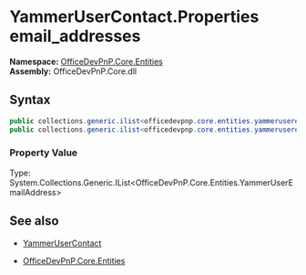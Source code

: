 # YammerUserContact.Properties email_addresses
**Namespace:** [OfficeDevPnP.Core.Entities](OfficeDevPnP.Core.Entities.md)  
**Assembly:** OfficeDevPnP.Core.dll  
## Syntax
```C#
public collections.generic.ilist<officedevpnp.core.entities.yammeruseremailaddress> email_addresses { get; }
public collections.generic.ilist<officedevpnp.core.entities.yammeruseremailaddress> email_addresses { set; }
```

### Property Value
Type: System.Collections.Generic.IList<OfficeDevPnP.Core.Entities.YammerUserEmailAddress>  

## See also
- [YammerUserContact](YammerUserContact.md) 

- [OfficeDevPnP.Core.Entities](OfficeDevPnP.Core.Entities.md)
